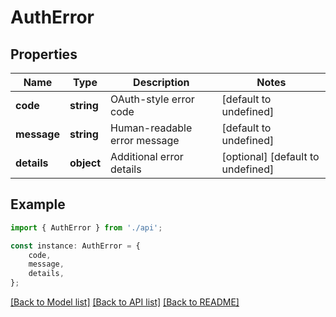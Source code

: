 # AuthError


## Properties

Name | Type | Description | Notes
------------ | ------------- | ------------- | -------------
**code** | **string** | OAuth-style error code | [default to undefined]
**message** | **string** | Human-readable error message | [default to undefined]
**details** | **object** | Additional error details | [optional] [default to undefined]

## Example

```typescript
import { AuthError } from './api';

const instance: AuthError = {
    code,
    message,
    details,
};
```

[[Back to Model list]](../README.md#documentation-for-models) [[Back to API list]](../README.md#documentation-for-api-endpoints) [[Back to README]](../README.md)
